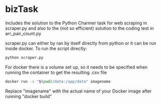 
# bizTask

Includes the solution to the Python Charmer task for web scraping in scraper.py and also to the (not so efficient) solution to the coding test in arr_pair_count.py

scraper.py can either by ran by itself directly from python or it can be run inside docker.
To run the script directly:
  ```bash
  python scraper.py
  ```
  
For docker there is a volume set up, so it needs to be specified when running the container to get the resulting .csv file
 ```bash
docker run -v "$(pwd)/data:/app/data" imagename
 ```
Replace "imagename" with the actual name of your Docker image after running "docker build"
